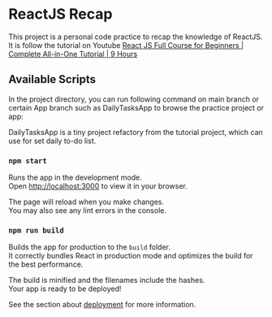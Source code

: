 # ReactJS Recap

This project is a personal code practice to recap the knowledge of ReactJS.
It is follow the tutorial on Youtube [React JS Full Course for Beginners | Complete All-in-One Tutorial | 9 Hours](https://www.youtube.com/watch?v=RVFAyFWO4go)

## Available Scripts

In the project directory, you can run following command on main branch or certain App branch such as DailyTasksApp to browse the practice project or app:

DailyTasksApp is a tiny project refactory from the tutorial project, which can use for set daily to-do list.

### `npm start`

Runs the app in the development mode.\
Open [http://localhost:3000](http://localhost:3000) to view it in your browser.

The page will reload when you make changes.\
You may also see any lint errors in the console.


### `npm run build`

Builds the app for production to the `build` folder.\
It correctly bundles React in production mode and optimizes the build for the best performance.

The build is minified and the filenames include the hashes.\
Your app is ready to be deployed!

See the section about [deployment](https://facebook.github.io/create-react-app/docs/deployment) for more information.

